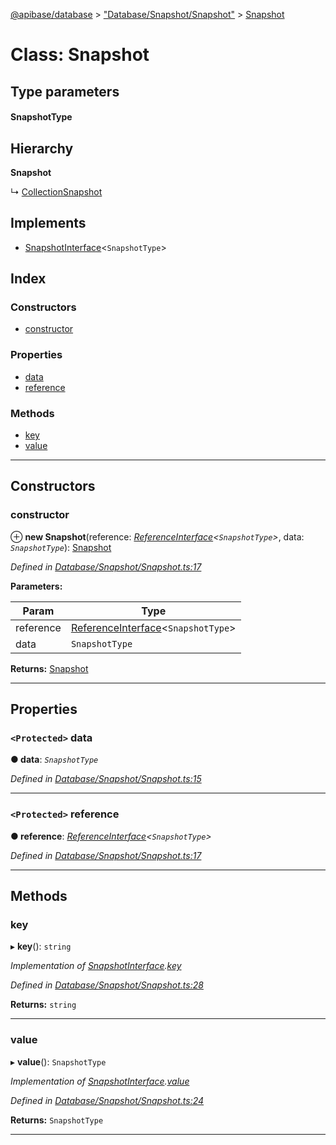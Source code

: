 [@apibase/database](../README.md) > ["Database/Snapshot/Snapshot"](../modules/_database_snapshot_snapshot_.md) > [Snapshot](../classes/_database_snapshot_snapshot_.snapshot.md)

# Class: Snapshot

## Type parameters
#### SnapshotType 
## Hierarchy

**Snapshot**

↳  [CollectionSnapshot](_database_snapshot_collectionsnapshot_.collectionsnapshot.md)

## Implements

* [SnapshotInterface](../interfaces/_database_snapshot_snapshotinterface_.snapshotinterface.md)<`SnapshotType`>

## Index

### Constructors

* [constructor](_database_snapshot_snapshot_.snapshot.md#constructor)

### Properties

* [data](_database_snapshot_snapshot_.snapshot.md#data)
* [reference](_database_snapshot_snapshot_.snapshot.md#reference)

### Methods

* [key](_database_snapshot_snapshot_.snapshot.md#key)
* [value](_database_snapshot_snapshot_.snapshot.md#value)

---

## Constructors

<a id="constructor"></a>

###  constructor

⊕ **new Snapshot**(reference: *[ReferenceInterface](../interfaces/_database_reference_referenceinterface_.referenceinterface.md)<`SnapshotType`>*, data: *`SnapshotType`*): [Snapshot](_database_snapshot_snapshot_.snapshot.md)

*Defined in [Database/Snapshot/Snapshot.ts:17](https://github.com/chapterjason/APIBase/blob/d8cc53d/packages/database/src/Database/Snapshot/Snapshot.ts#L17)*

**Parameters:**

| Param | Type |
| ------ | ------ |
| reference | [ReferenceInterface](../interfaces/_database_reference_referenceinterface_.referenceinterface.md)<`SnapshotType`> |
| data | `SnapshotType` |

**Returns:** [Snapshot](_database_snapshot_snapshot_.snapshot.md)

___

## Properties

<a id="data"></a>

### `<Protected>` data

**● data**: *`SnapshotType`*

*Defined in [Database/Snapshot/Snapshot.ts:15](https://github.com/chapterjason/APIBase/blob/d8cc53d/packages/database/src/Database/Snapshot/Snapshot.ts#L15)*

___
<a id="reference"></a>

### `<Protected>` reference

**● reference**: *[ReferenceInterface](../interfaces/_database_reference_referenceinterface_.referenceinterface.md)<`SnapshotType`>*

*Defined in [Database/Snapshot/Snapshot.ts:17](https://github.com/chapterjason/APIBase/blob/d8cc53d/packages/database/src/Database/Snapshot/Snapshot.ts#L17)*

___

## Methods

<a id="key"></a>

###  key

▸ **key**(): `string`

*Implementation of [SnapshotInterface](../interfaces/_database_snapshot_snapshotinterface_.snapshotinterface.md).[key](../interfaces/_database_snapshot_snapshotinterface_.snapshotinterface.md#key)*

*Defined in [Database/Snapshot/Snapshot.ts:28](https://github.com/chapterjason/APIBase/blob/d8cc53d/packages/database/src/Database/Snapshot/Snapshot.ts#L28)*

**Returns:** `string`

___
<a id="value"></a>

###  value

▸ **value**(): `SnapshotType`

*Implementation of [SnapshotInterface](../interfaces/_database_snapshot_snapshotinterface_.snapshotinterface.md).[value](../interfaces/_database_snapshot_snapshotinterface_.snapshotinterface.md#value)*

*Defined in [Database/Snapshot/Snapshot.ts:24](https://github.com/chapterjason/APIBase/blob/d8cc53d/packages/database/src/Database/Snapshot/Snapshot.ts#L24)*

**Returns:** `SnapshotType`

___

